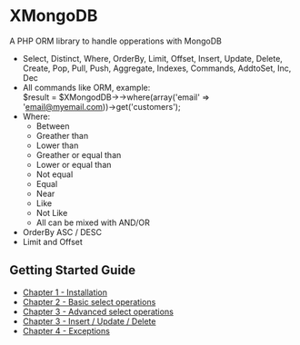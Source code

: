 # XMongoDB

A PHP ORM library to handle opperations with MongoDB

  - Select, Distinct, Where, OrderBy, Limit, Offset, Insert, Update, Delete, Create, Pop, Pull, Push, Aggregate, Indexes, Commands, AddtoSet, Inc, Dec
  - All commands like ORM, example:  
        $result = $XMongodDB->->where(array('email' => 'email@myemail.com))->get('customers');
  - Where:
    * Between
    * Greather than
    * Lower than
    * Greather or equal than
    * Lower or equal than
    * Not equal
    * Equal
    * Near
    * Like
    * Not Like
    * All can be mixed with AND/OR
  - OrderBy ASC / DESC
  - Limit and Offset

Getting Started Guide
---------------------

  * [Chapter 1 - Installation](doc/1-installation.md)
  * [Chapter 2 - Basic select operations](doc/2-basic-select-operations.md)
  * [Chapter 3 - Advanced select operations](doc/3-advanced-select-operations.md)
  * [Chapter 3 - Insert / Update / Delete ](doc/4-basic-iud-operations.md)
  * [Chapter 4 - Exceptions](doc/10-exceptions.md)


